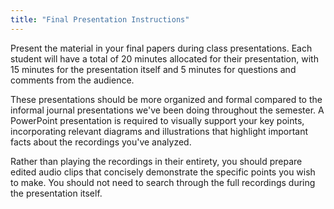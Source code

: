 ```yaml
---
title: "Final Presentation Instructions"
---
```


Present the material in your final papers during class presentations. Each student will have a total of 20 minutes allocated for their presentation, with 15 minutes for the presentation itself and 5 minutes for questions and comments from the audience.

These presentations should be more organized and formal compared to the informal journal presentations we've been doing throughout the semester. A PowerPoint presentation is required to visually support your key points, incorporating relevant diagrams and illustrations that highlight important facts about the recordings you've analyzed.

Rather than playing the recordings in their entirety, you should prepare edited audio clips that concisely demonstrate the specific points you wish to make. You should not need to search through the full recordings during the presentation itself.